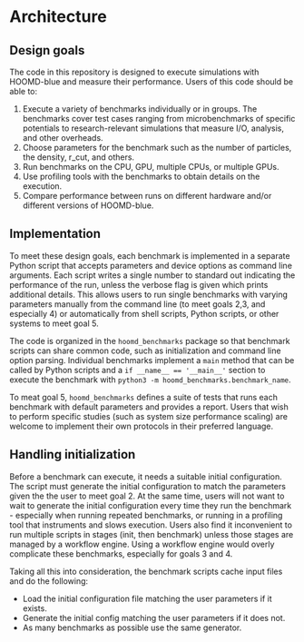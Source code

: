 # Architecture

## Design goals

The code in this repository is designed to execute simulations with HOOMD-blue and measure their
performance. Users of this code should be able to:

1. Execute a variety of benchmarks individually or in groups. The benchmarks cover test cases
   ranging from microbenchmarks of specific potentials to research-relevant simulations that measure
   I/O, analysis, and other overheads.
2. Choose parameters for the benchmark such as the number of particles, the density, r_cut, and
   others.
3. Run benchmarks on the CPU, GPU, multiple CPUs, or multiple GPUs.
4. Use profiling tools with the benchmarks to obtain details on the execution.
5. Compare performance between runs on different hardware and/or different versions of HOOMD-blue.

## Implementation

To meet these design goals, each benchmark is implemented in a separate Python script that accepts
parameters and device options as command line arguments. Each script writes a single number to
standard out indicating the performance of the run, unless the verbose flag is given which prints
additional details. This allows users to run single benchmarks with varying parameters manually from
the command line (to meet goals 2,3, and especially 4) or automatically from shell scripts, Python
scripts, or other systems to meet goal 5.

The code is organized in the `hoomd_benchmarks` package so that benchmark scripts can share common
code, such as initialization and command line option parsing. Individual benchmarks implement a
`main` method that can be called by Python scripts and a `if __name__ == '__main__'` section to
execute the benchmark with `python3 -m hoomd_benchmarks.benchmark_name`.

To meat goal 5, `hoomd_benchmarks` defines a suite of tests that runs each benchmark with default
parameters and provides a report. Users that wish to perform specific studies (such as system size
performance scaling) are welcome to implement their own protocols in their preferred language.

## Handling initialization

Before a benchmark can execute, it needs a suitable initial configuration. The script must generate
the initial configuration to match the parameters given the the user to meet goal 2. At the same
time, users will not want to wait to generate the initial configuration every time they run the
benchmark - especially when running repeated benchmarks, or running in a profiling tool that
instruments and slows execution. Users also find it inconvenient to run multiple scripts in stages
(init, then benchmark) unless those stages are managed by a workflow engine. Using a workflow engine
would overly complicate these benchmarks, especially for goals 3 and 4.

Taking all this into consideration, the benchmark scripts cache input files and do the following:

* Load the initial configuration file matching the user parameters if it exists.
* Generate the initial config matching the user parameters if it does not.
* As many benchmarks as possible use the same generator.
